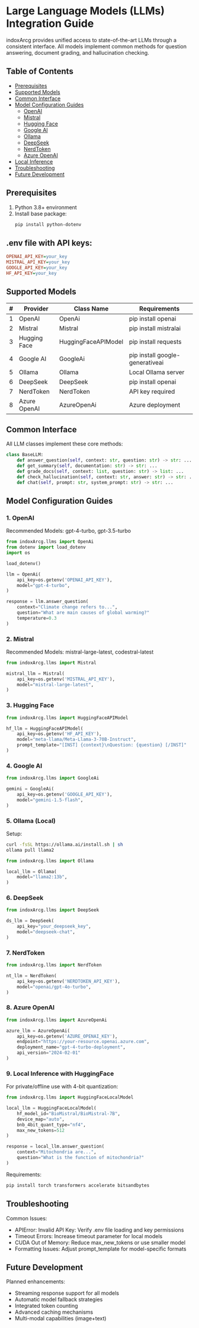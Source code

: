 # Large Language Models (LLMs) Integration Guide

indoxArcg provides unified access to state-of-the-art LLMs through a consistent interface. All models implement common methods for question answering, document grading, and hallucination checking.

## Table of Contents

- [Prerequisites](#prerequisites)
- [Supported Models](#supported-models)
- [Common Interface](#common-interface)
- [Model Configuration Guides](#model-configuration-guides)
  - [OpenAI](#1-openai)
  - [Mistral](#2-mistral)
  - [Hugging Face](#3-hugging-face)
  - [Google AI](#4-google-ai)
  - [Ollama](#5-ollama)
  - [DeepSeek](#6-deepseek)
  - [NerdToken](#7-nerdtoken)
  - [Azure OpenAI](#8-azure-openai)
- [Local Inference](#9-local-inference-with-huggingface)
- [Troubleshooting](#troubleshooting)
- [Future Development](#future-development)

## Prerequisites

1. Python 3.8+ environment
2. Install base package:
   ```bash
   pip install python-dotenv
   ```

## .env file with API keys:

```ini
OPENAI_API_KEY=your_key
MISTRAL_API_KEY=your_key
GOOGLE_API_KEY=your_key
HF_API_KEY=your_key
```

## Supported Models

| #   | Provider     | Class Name          | Requirements                    |
| --- | ------------ | ------------------- | ------------------------------- |
| 1   | OpenAI       | OpenAi              | pip install openai              |
| 2   | Mistral      | Mistral             | pip install mistralai           |
| 3   | Hugging Face | HuggingFaceAPIModel | pip install requests            |
| 4   | Google AI    | GoogleAi            | pip install google-generativeai |
| 5   | Ollama       | Ollama              | Local Ollama server             |
| 6   | DeepSeek     | DeepSeek            | pip install openai              |
| 7   | NerdToken    | NerdToken           | API key required                |
| 8   | Azure OpenAI | AzureOpenAi         | Azure deployment                |

## Common Interface

All LLM classes implement these core methods:

```python
class BaseLLM:
    def answer_question(self, context: str, question: str) -> str: ...
    def get_summary(self, documentation: str) -> str: ...
    def grade_docs(self, context: list, question: str) -> list: ...
    def check_hallucination(self, context: str, answer: str) -> str: ...
    def chat(self, prompt: str, system_prompt: str) -> str: ...
```

## Model Configuration Guides

### 1. OpenAI

Recommended Models: gpt-4-turbo, gpt-3.5-turbo

```python
from indoxArcg.llms import OpenAi
from dotenv import load_dotenv
import os

load_dotenv()

llm = OpenAi(
    api_key=os.getenv('OPENAI_API_KEY'),
    model="gpt-4-turbo",
)

response = llm.answer_question(
    context="Climate change refers to...",
    question="What are main causes of global warming?"
    temperature=0.3
)
```

### 2. Mistral

Recommended Models: mistral-large-latest, codestral-latest

```python
from indoxArcg.llms import Mistral

mistral_llm = Mistral(
    api_key=os.getenv('MISTRAL_API_KEY'),
    model="mistral-large-latest",
)
```

### 3. Hugging Face

```python
from indoxArcg.llms import HuggingFaceAPIModel

hf_llm = HuggingFaceAPIModel(
    api_key=os.getenv('HF_API_KEY'),
    model="meta-llama/Meta-Llama-3-70B-Instruct",
    prompt_template="[INST] {context}\nQuestion: {question} [/INST]"
)
```

### 4. Google AI

```python
from indoxArcg.llms import GoogleAi

gemini = GoogleAi(
    api_key=os.getenv('GOOGLE_API_KEY'),
    model="gemini-1.5-flash",
)
```

### 5. Ollama (Local)

Setup:

```bash
curl -fsSL https://ollama.ai/install.sh | sh
ollama pull llama2
```

```python
from indoxArcg.llms import Ollama

local_llm = Ollama(
    model="llama2:13b",
)
```

### 6. DeepSeek

```python
from indoxArcg.llms import DeepSeek

ds_llm = DeepSeek(
    api_key="your_deepseek_key",
    model="deepseek-chat",
)
```

### 7. NerdToken

```python
from indoxArcg.llms import NerdToken

nt_llm = NerdToken(
    api_key=os.getenv('NERDTOKEN_API_KEY'),
    model="openai/gpt-4o-turbo",
)
```

### 8. Azure OpenAI

```python
from indoxArcg.llms import AzureOpenAi

azure_llm = AzureOpenAi(
    api_key=os.getenv('AZURE_OPENAI_KEY'),
    endpoint="https://your-resource.openai.azure.com",
    deployment_name="gpt-4-turbo-deployment",
    api_version="2024-02-01"
)
```

### 9. Local Inference with HuggingFace

For private/offline use with 4-bit quantization:

```python
from indoxArcg.llms import HuggingFaceLocalModel

local_llm = HuggingFaceLocalModel(
    hf_model_id="BioMistral/BioMistral-7B",
    device_map="auto",
    bnb_4bit_quant_type="nf4",
    max_new_tokens=512
)

response = local_llm.answer_question(
    context="Mitochondria are...",
    question="What is the function of mitochondria?"
)
```

Requirements:

```bash
pip install torch transformers accelerate bitsandbytes
```

## Troubleshooting

Common Issues:

- APIError: Invalid API Key: Verify .env file loading and key permissions
- Timeout Errors: Increase timeout parameter for local models
- CUDA Out of Memory: Reduce max_new_tokens or use smaller model
- Formatting Issues: Adjust prompt_template for model-specific formats

## Future Development

Planned enhancements:

- Streaming response support for all models
- Automatic model fallback strategies
- Integrated token counting
- Advanced caching mechanisms
- Multi-modal capabilities (image+text)
